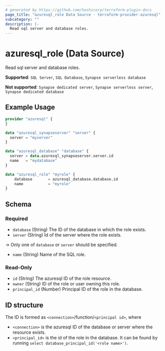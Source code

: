 ```yaml
---
# generated by https://github.com/hashicorp/terraform-plugin-docs
page_title: "azuresql_role Data Source - terraform-provider-azuresql"
subcategory: ""
description: |-
  Read sql server and database roles.
---
```


# azuresql_role (Data Source)

Read sql server and database roles.

**Supported**: `SQL Server`, `SQL Database`, `Synapse serverless database` 

**Not supported**: `Synapse dedicated server`, `Synapse serverless server`, `Synapse dedicated database`


## Example Usage

```terraform
provider "azuresql" {
}

data "azuresql_synapseserver" "server" {
  server = "myserver"
}

data "azuresql_database" "database" {
  server = data.azuresql_synapseserver.server.id
  name   = "mydatabase"
}

data "azuresql_role" "myrole" {
    database       = azuresql_database.database.id
    name           = "myrole"
}
```

<!-- schema generated by tfplugindocs -->
## Schema

### Required

- `database` (String) The ID of the database in which the role exists. 
- `server` (String) Id of the server where the role exists.

-> Only one of `database` or `server` should be specified.

- `name` (String) Name of the SQL role.

### Read-Only

- `id` (String) The azuresql ID of the role resource.
- `owner` (String) ID of the role or user owning this role.
- `principal_id` (Number) Principal ID of the role in the database.

## ID structure

The ID is formed as `<connection>`/function/`<principal id>`, where
* `<connection>` is the azuresql ID of the database or server where the resource exists.
* `<principal_id>` is the id of the role in the database. It can be found by running `select database_principal_id('<role name>')`.